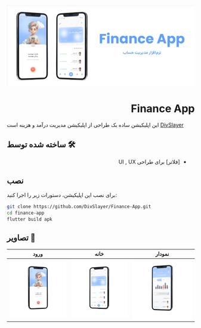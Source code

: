 
![alt-text](images/banner-big.png "Header Card")

<div style="text-align: right;">
<h1>Finance App</h1>
</div>

این اپلیکیشن ساده بک طراحی از اپلیکیشن مدیریت درآمد و هزینه است  [DivSlayer](https://DivSlayer.github.io)


## ساخته شده توسط 🛠
<div style="text-align: right;direction:rtl">
    <ul>
        <li>[فلاتر] برای طراحی UI , UX</li>
    </ul>
</div>

## نصب
برای نصب این اپلیکیشن، دستورات زیر را اجرا کنید:

```bash
git clone https://github.com/DivSlayer/Finance-App.git
cd finance-app
flutter build apk
```

## تصاویر 📸
| ورود | خانه | نمودار |
|----------------------|----------------------|----------------------|
|<img src="images/mockup-2.png" style="width:100%">|<img src="images/mockup-1.png" style="width:100%">|<img src="images/mockup-3.png" style="width:100%">|



